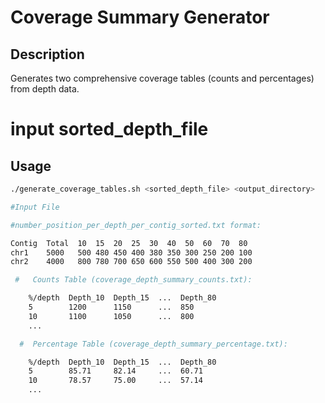 # Coverage Summary Generator
## Description
Generates two comprehensive coverage tables (counts and percentages) from depth data.

# input sorted_depth_file

## Usage
```bash
./generate_coverage_tables.sh <sorted_depth_file> <output_directory>

#Input File

#number_position_per_depth_per_contig_sorted.txt format:

Contig  Total  10  15  20  25  30  40  50  60  70  80
chr1    5000   500 480 450 400 380 350 300 250 200 100
chr2    4000   800 780 700 650 600 550 500 400 300 200

 #   Counts Table (coverage_depth_summary_counts.txt):

    %/depth  Depth_10  Depth_15  ...  Depth_80
    5        1200      1150      ...  850
    10       1100      1050      ...  800
    ...

  #  Percentage Table (coverage_depth_summary_percentage.txt):

    %/depth  Depth_10  Depth_15  ...  Depth_80
    5        85.71     82.14     ...  60.71
    10       78.57     75.00     ...  57.14
    ...

